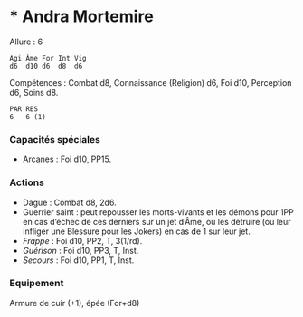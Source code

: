 # * Andra Mortemire

Allure : 6

	Agi	Âme	For	Int	Vig
	d6	d10	d6	d8	d6

Compétences : Combat d8, Connaissance (Religion) d6, Foi d10, Perception d6, Soins d8.

	PAR	RES
	6	6 (1)

### Capacités spéciales
- Arcanes : Foi d10, PP15.

### Actions
- Dague : Combat d8, 2d6.
- Guerrier saint : peut repousser les morts-vivants et les démons pour 1PP en cas d’échec de ces derniers sur un jet d’Âme, où les détruire (ou leur infliger une Blessure pour les Jokers) en cas de 1 sur leur jet.
- _Frappe_ : Foi d10, PP2, T, 3(1/rd).
- _Guérison_ : Foi d10, PP3, T, Inst.
- _Secours_ : Foi d10, PP1, T, Inst.

### Equipement
Armure de cuir (+1), épée (For+d8)
